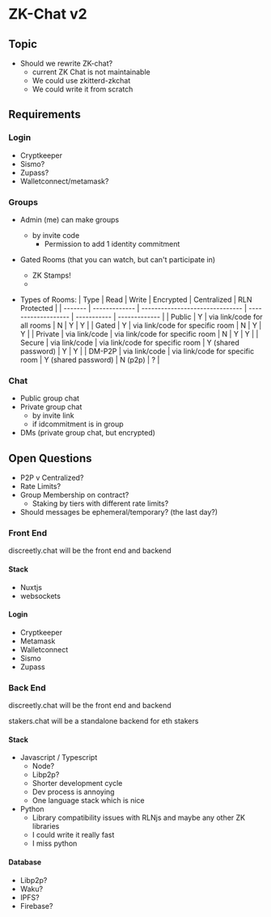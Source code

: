 # ZK-Chat v2

## Topic

* Should we rewrite ZK-chat?
    * current ZK Chat is not maintainable
    * We could use zkitterd-zkchat
    * We could write it from scratch

## Requirements

### Login

* Cryptkeeper
* Sismo?
* Zupass?
* Walletconnect/metamask?

### Groups

* Admin (me) can make groups
  * by invite code
    * Permission to add 1 identity commitment
* Gated Rooms (that you can watch, but can't participate in)
  * ZK Stamps!
  *

* Types of Rooms:
| Type    | Read          | Write                           | Encrypted           | Centralized | RLN Protected |
| ------- | ------------- | ------------------------------- | ------------------- | ----------- | ------------- |
| Public  | Y             | via link/code for all rooms     | N                   | Y           | Y             |
| Gated   | Y             | via link/code for specific room | N                   | Y           | Y             |
| Private | via link/code | via link/code for specific room | N                   | Y           | Y             |
| Secure  | via link/code | via link/code for specific room | Y (shared password) | Y           | Y             |
| DM-P2P  | via link/code | via link/code for specific room | Y (shared password) | N (p2p)     | ?             |

### Chat

* Public group chat
* Private group chat
  * by invite link
  * if idcommitment is in group
* DMs (private group chat, but encrypted)

## Open Questions
* P2P v Centralized?
* Rate Limits?
* Group Membership on contract?
  * Staking by tiers with different rate limits?
* Should messages be ephemeral/temporary? (the last day?)

### Front End
discreetly.chat will be the front end and backend
#### Stack
* Nuxtjs
* websockets

#### Login
* Cryptkeeper
* Metamask
* Walletconnect
* Sismo
* Zupass

### Back End
discreetly.chat will be the front end and backend

stakers.chat will be a standalone backend for eth stakers
#### Stack
* Javascript / Typescript
  * Node?
  * Libp2p?
  * Shorter development cycle
  * Dev process is annoying
  * One language stack which is nice
* Python
  * Library compatibility issues with RLNjs and maybe any other ZK libraries
  * I could write it really fast
  * I miss python

#### Database

* Libp2p?
* Waku?
* IPFS?
* Firebase?